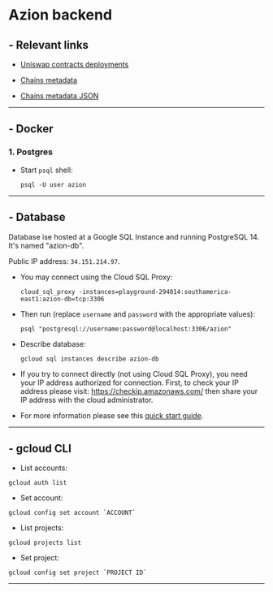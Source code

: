 # Azion backend

## - Relevant links

-   [Uniswap contracts deployments](https://docs.uniswap.org/contracts/v3/reference/deployments)

-   [Chains metadata](https://chainlist.org)

-   [Chains metadata JSON](https://chainid.network/chains.json)

---

## - Docker

### 1. Postgres

-   Start `psql` shell:

    ```
    psql -U user azion
    ```

---

## - Database

Database ise hosted at a Google SQL Instance and running PostgreSQL 14. It's named "azion-db".

Public IP address: `34.151.214.97`.

-   You may connect using the Cloud SQL Proxy:

    ```
    cloud_sql_proxy -instances=playground-294014:southamerica-east1:azion-db=tcp:3306
    ```

-   Then run (replace `username` and `password` with the appropriate values):

    ```
    psql "postgresql://username:password@localhost:3306/azion"
    ```

-   Describe database:

    ```
    gcloud sql instances describe azion-db
    ```

-   If you try to connect directly (not using Cloud SQL Proxy), you need your IP address authorized for connection. First, to check your IP address please visit: https://checkip.amazonaws.com/ then share your IP address with the cloud administrator.

-   For more information please see this [quick start guide](https://cloud.google.com/sql/docs/mysql/connect-instance-auth-proxy).

---

## - gcloud CLI

-   List accounts:

```
gcloud auth list
```

-   Set account:

```
gcloud config set account `ACCOUNT`
```

-   List projects:

```
gcloud projects list
```

-   Set project:

```
gcloud config set project `PROJECT ID`
```

---
